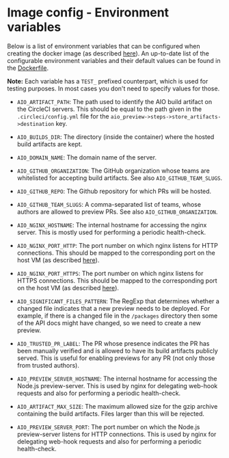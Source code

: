 # Image config - Environment variables


Below is a list of environment variables that can be configured when creating the docker image (as
described [here](vm-setup--create-docker-image.md)). An up-to-date list of the configurable
environment variables and their default values can be found in the
[Dockerfile](../dockerbuild/Dockerfile).

**Note:**
Each variable has a `TEST_` prefixed counterpart, which is used for testing purposes. In most cases
you don't need to specify values for those.

- `AIO_ARTIFACT_PATH`:
  The path used to identify the AIO build artifact on the CircleCI servers. This should be equal to
  the path given in the `.circleci/config.yml` file for the
  `aio_preview->steps->store_artifacts->destination` key.

- `AIO_BUILDS_DIR`:
  The directory (inside the container) where the hosted build artifacts are kept.

- `AIO_DOMAIN_NAME`:
  The domain name of the server.

- `AIO_GITHUB_ORGANIZATION`:
  The GitHub organization whose teams are whitelisted for accepting build artifacts.
  See also `AIO_GITHUB_TEAM_SLUGS`.

- `AIO_GITHUB_REPO`:
  The Github repository for which PRs will be hosted.

- `AIO_GITHUB_TEAM_SLUGS`:
  A comma-separated list of teams, whose authors are allowed to preview PRs.
  See also `AIO_GITHUB_ORGANIZATION`.

- `AIO_NGINX_HOSTNAME`:
  The internal hostname for accessing the nginx server. This is mostly used for performing a
  periodic health-check.

- `AIO_NGINX_PORT_HTTP`:
  The port number on which nginx listens for HTTP connections. This should be mapped to the
  corresponding port on the host VM (as described [here](vm-setup--start-docker-container.md)).

- `AIO_NGINX_PORT_HTTPS`:
  The port number on which nginx listens for HTTPS connections. This should be mapped to the
  corresponding port on the host VM (as described [here](vm-setup--start-docker-container.md)).

- `AIO_SIGNIFICANT_FILES_PATTERN`:
  The RegExp that determines whether a changed file indicates that a new preview needs to
  be deployed. For example, if there is a changed file in the `/packages` directory then
  some of the API docs might have changed, so we need to create a new preview.

- `AIO_TRUSTED_PR_LABEL`:
  The PR whose presence indicates the PR has been manually verified and is allowed to have its
  build artifacts publicly served. This is useful for enabling previews for any PR (not only those
  from trusted authors).

- `AIO_PREVIEW_SERVER_HOSTNAME`:
  The internal hostname for accessing the Node.js preview-server. This is used by nginx for
  delegating web-hook requests and also for performing a periodic health-check.

- `AIO_ARTIFACT_MAX_SIZE`:
  The maximum allowed size for the gzip archive containing the build artifacts.
  Files larger than this will be rejected.

- `AIO_PREVIEW_SERVER_PORT`:
  The port number on which the Node.js preview-server listens for HTTP connections. This is used by
  nginx for delegating web-hook requests and also for performing a periodic health-check.
